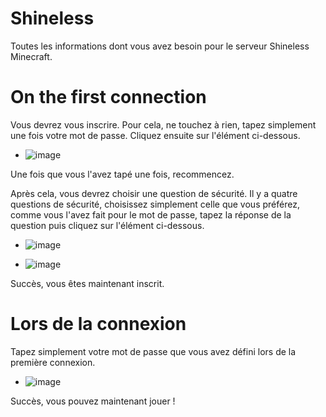 # Shineless
Toutes les informations dont vous avez besoin pour le serveur Shineless Minecraft.

# On the first connection

Vous devrez vous inscrire. Pour cela, ne touchez à rien, tapez simplement une fois votre mot de passe. Cliquez ensuite sur l'élément ci-dessous.


  - ![image](https://user-images.githubusercontent.com/77904184/188508828-c3e02c5d-b88f-41b1-9fdf-d51b074cdbd3.png)


Une fois que vous l'avez tapé une fois, recommencez.

Après cela, vous devrez choisir une question de sécurité. Il y a quatre questions de sécurité, choisissez simplement celle que vous préférez, comme vous l'avez fait pour le mot de passe, tapez la réponse de la question puis cliquez sur l'élément ci-dessous.


  - ![image](https://user-images.githubusercontent.com/77904184/188509035-cbc1023f-2cc7-4c25-90e9-6aa3de5a8a33.png)


  - ![image](https://user-images.githubusercontent.com/77904184/188509080-cbda26cd-f943-4447-8484-c599676aba66.png)



Succès, vous êtes maintenant inscrit.

# Lors de la connexion

Tapez simplement votre mot de passe que vous avez défini lors de la première connexion.


  - ![image](https://user-images.githubusercontent.com/77904184/188509154-7dcf3d78-2df4-429d-9561-e3206b0a03b6.png)



Succès, vous pouvez maintenant jouer !
